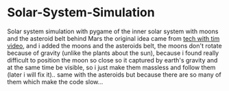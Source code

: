 # Solar-System-Simulation
Solar system simulation with pygame of the inner solar system with moons and the asteroid belt behind Mars
the original idea came from [tech with tim video](https://youtu.be/WTLPmUHTPqo), and i added the moons and the asteroids belt, the moons don't rotate 
because of gravity (unlike the plants about the sun), because i found really difficult to position the moon so close so it
captured by earth's gravity and at the same time be visible, so i just make them massless and follow them (later i will fix it)..
same with the asteroids but because there are so many of them which make the code slow...

